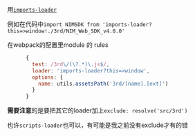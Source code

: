 用[`imports-loader`](https://github.com/webpack-contrib/imports-loader)

例如在代码中`import NIMSDK from 'imports-loader?this=>window!./3rd/NIM_Web_SDK_v4.0.0'`

在webpack的配置里module 的 rules

```js
      {
        test: /3rd\/(\?.*)\.js$/,
        loader: 'imports-loader?this=>window',
        options: {
          name: utils.assetsPath('3rd/[name].[ext]')
        }
      }
```

**需要注意**的是要把其它的loader加上`exclude: resolve('src/3rd')`

也许`scripts-loader`也可以，有可能是我之前没有exclude才有的错
